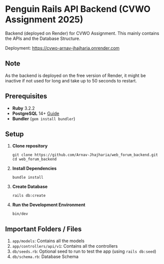 # Penguin Rails API Backend (CVWO Assignment 2025)

Backend (deployed on Render) for CVWO Assignment. 
This mainly contains the APIs and the Database Structure. 

Deployment: https://cvwo-arnav-jhajharia.onrender.com

## Note

As the backend is deployed on the free version of Render, it might be inactive if not used for long and take up to 50 seconds to restart.

## Prerequisites

- **Ruby** 3.2.2
- **PostgreSQL** 14+ [Guide](https://www.digitalocean.com/community/tutorials/how-to-use-postgresql-with-your-ruby-on-rails-application-on-ubuntu-20-04)
- **Bundler** (`gem install bundler`)

## Setup

1. **Clone repository**
   
   ```
   git clone https://github.com/Arnav-Jhajharia/web_forum_backend.git
   cd web_forum_backend
   ```
   

3. **Install Dependencies**
   
   ```
   bundle install
   ```
   
4. **Create Database**

    ```
    rails db:create
    ```
   
4. **Run the Development Environment**
  
    ```
    bin/dev
    ```

## Important Folders / Files

1. ```app/models```: Contains all the models
2. ```app/controllers/api/v1```: Contains all the controllers
3. ```db/seeds.rb```: Optional seed to run to test the app (using ```rails db:seed```)
4. ```db/schema.rb```: Database Schema


